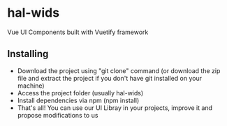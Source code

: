 # hal-wids
Vue UI Components built with Vuetify framework


## Installing
* Download the project using "git clone" command (or download the zip file and extract the project if you don't have git installed on your machine)
* Access the project folder (usually hal-wids)
* Install dependencies via npm (npm install)
* That's all! You can use our UI Libray in your projects, improve it and propose modifications to us
